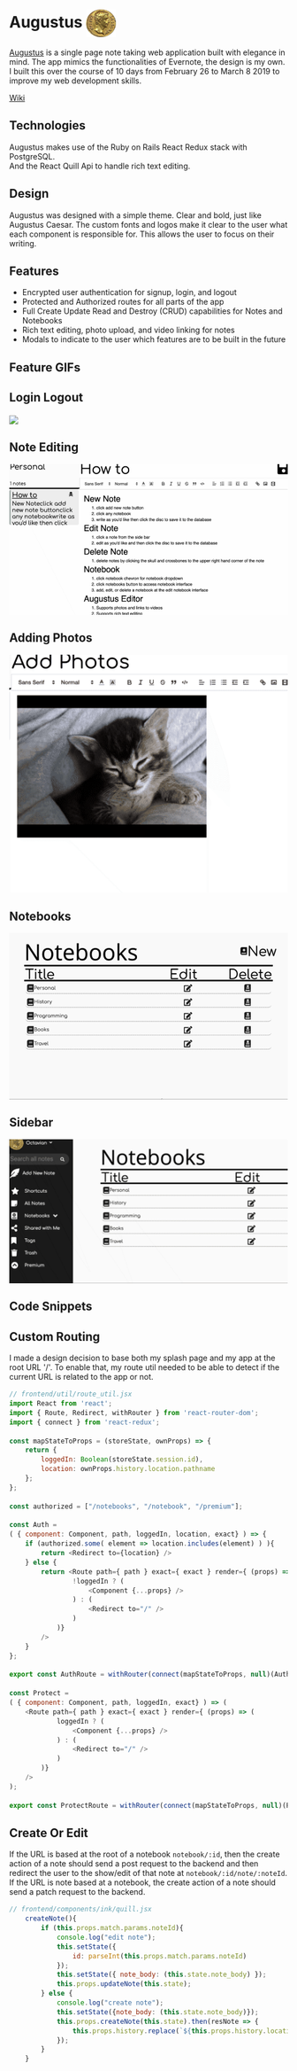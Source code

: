 Augustus <img src="https://github.com/zkevinbai/Augustus/blob/master/app/assets/images/Favicon.png" alt="Augustus Logo" align="center" height="50px" />
======


[Augustus](http://www.augustus-ink.herokuapp.com) is a single page note taking web application built with elegance in mind.
The app mimics the functionalities of Evernote, the design is my own.  
I built this over the course of 10 days from February 26 to March 8 2019 to improve my web development skills.

[Wiki](https://github.com/zkevinbai/Augustus/wiki)

Technologies
---
Augustus makes use of the Ruby on Rails React Redux stack with PostgreSQL.  
And the React Quill Api to handle rich text editing.  

Design
---
Augustus was designed with a simple theme.  Clear and bold, just like Augustus Caesar.
The custom fonts and logos make it clear to the user what each component is responsible for.
This allows the user to focus on their writing. 

Features
---
* Encrypted user authentication for signup, login, and logout
* Protected and Authorized routes for all parts of the app
* Full Create Update Read and Destroy (CRUD) capabilities for Notes and Notebooks 
* Rich text editing, photo upload, and video linking for notes
* Modals to indicate to the user which features are to be built in the future

Feature GIFs
---
## Login Logout
<img src="https://github.com/zkevinbai/Augustus/blob/master/public/gifs/DemoLogin.gif" align="center"/>

## Note Editing
<img src="https://github.com/zkevinbai/Augustus/blob/master/public/gifs/NoteEditing.gif" align="center"/>

## Adding Photos
<img src="https://github.com/zkevinbai/Augustus/blob/master/public/gifs/AddPhotos.gif" align="center"/>

## Notebooks
<img src="https://github.com/zkevinbai/Augustus/blob/master/public/gifs/Notebooks.gif" align="center"/>

## Sidebar
<img src="https://github.com/zkevinbai/Augustus/blob/master/public/gifs/SideBar.gif" align="center"/>

Code Snippets
---
## Custom Routing
I made a design decision to base both my splash page and my app at the root URL '/'.  To enable that, my route util needed to be able to detect if the current URL is related to the app or not. 

```js
// frontend/util/route_util.jsx
import React from 'react';
import { Route, Redirect, withRouter } from 'react-router-dom';
import { connect } from 'react-redux';

const mapStateToProps = (storeState, ownProps) => {
    return { 
        loggedIn: Boolean(storeState.session.id),
        location: ownProps.history.location.pathname 
    };
};

const authorized = ["/notebooks", "/notebook", "/premium"];

const Auth = 
( { component: Component, path, loggedIn, location, exact} ) => {
    if (authorized.some( element => location.includes(element) ) ){
        return <Redirect to={location} />
    } else {
        return <Route path={ path } exact={ exact } render={ (props) => (
                !loggedIn ? (
                    <Component {...props} />
                ) : (
                    <Redirect to="/" />
                )
            )}
        />
    }
};

export const AuthRoute = withRouter(connect(mapStateToProps, null)(Auth));

const Protect = 
( { component: Component, path, loggedIn, exact} ) => (
    <Route path={ path } exact={ exact } render={ (props) => (
            loggedIn ? (
                <Component {...props} />
            ) : (
                <Redirect to="/" />
            )
        )}
    />
);

export const ProtectRoute = withRouter(connect(mapStateToProps, null)(Protect));
```

## Create Or Edit
If the URL is based at the root of a notebook `notebook/:id`, then the create action of a note should send a post request to the backend and then redirect the user to the show/edit of that note at `notebook/:id/note/:noteId`.  
If the URL is note based at a notebook, the create action of a note should send a patch request to the backend.

```js
// frontend/components/ink/quill.jsx
    createNote(){
        if (this.props.match.params.noteId){
            console.log("edit note");
            this.setState({
                id: parseInt(this.props.match.params.noteId)
            });
            this.setState({ note_body: (this.state.note_body) });
            this.props.updateNote(this.state);
        } else {
            console.log("create note");
            this.setState({note_body: (this.state.note_body)});
            this.props.createNote(this.state).then(resNote => {
                this.props.history.replace(`${this.props.history.location.pathname + `/note/${resNote.note.id}`}`);
            });
        }
    }

```



